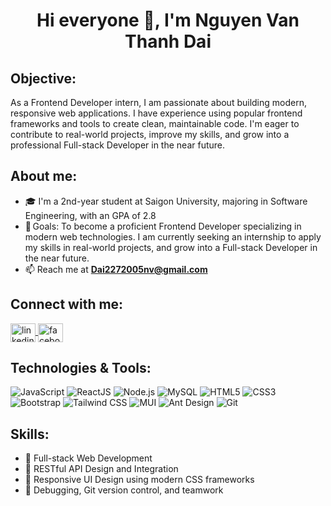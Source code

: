 <h1 align="center">Hi everyone 👋, I'm Nguyen Van Thanh Dai</h1>

<h2 align="left">Objective:</h2>

<p align="left">As a Frontend Developer intern, I am passionate about building modern, responsive web applications. I have experience using popular frontend frameworks and tools to create clean, maintainable code. I'm eager to contribute to real-world projects, improve my skills, and grow into a professional Full-stack Developer in the near future.</p>

<h2 align="left">About me:</h2>

- 🎓 I'm a 2nd-year student at Saigon University, majoring in Software Engineering, with an GPA of 2.8  
- 🎯 Goals: To become a proficient Frontend Developer specializing in modern web technologies. I am currently seeking an internship to apply my skills in real-world projects, and grow into a Full-stack Developer in the near future.
- 📫 Reach me at **Dai2272005nv@gmail.com**  

<h2 align="left">Connect with me:</h2>

<p align="left">
  <a href="https://linkedin.com/in/your-profile" target="blank">
    <img align="center" src="https://raw.githubusercontent.com/rahuldkjain/github-profile-readme-generator/master/src/images/icons/Social/linked-in-alt.svg" alt="linkedin" height="30" width="40" />
  </a>
  <a href="https://fb.com/thanhdai2005" target="blank">
    <img align="center" src="https://raw.githubusercontent.com/rahuldkjain/github-profile-readme-generator/master/src/images/icons/Social/facebook.svg" alt="facebook" height="30" width="40" />
  </a>
</p>

<h2 align="left"> Technologies & Tools:</h2>

![JavaScript](https://img.shields.io/badge/JavaScript-F7DF1E?style=for-the-badge&logo=javascript&logoColor=black) ![ReactJS](https://img.shields.io/badge/React-20232A?style=for-the-badge&logo=react&logoColor=61DAFB) ![Node.js](https://img.shields.io/badge/Node.js-339933?style=for-the-badge&logo=nodedotjs&logoColor=white) ![MySQL](https://img.shields.io/badge/MySQL-4479A1?style=for-the-badge&logo=mysql&logoColor=white) ![HTML5](https://img.shields.io/badge/HTML5-E34F26?style=for-the-badge&logo=html5&logoColor=white) ![CSS3](https://img.shields.io/badge/CSS3-1572B6?style=for-the-badge&logo=css3&logoColor=white) ![Bootstrap](https://img.shields.io/badge/Bootstrap-7952B3?style=for-the-badge&logo=bootstrap&logoColor=white) ![Tailwind CSS](https://img.shields.io/badge/Tailwind_CSS-06B6D4?style=for-the-badge&logo=tailwind-css&logoColor=white) ![MUI](https://img.shields.io/badge/MUI-007FFF?style=for-the-badge&logo=mui&logoColor=white) ![Ant Design](https://img.shields.io/badge/AntDesign-0170FE?style=for-the-badge&logo=ant-design&logoColor=white) ![Git](https://img.shields.io/badge/Git-F05032?style=for-the-badge&logo=git&logoColor=white)


<h2 align="left">Skills:</h2>

- 🧠 Full-stack Web Development  
- 🔗 RESTful API Design and Integration  
- 🎨 Responsive UI Design using modern CSS frameworks  
- 🧰 Debugging, Git version control, and teamwork  

